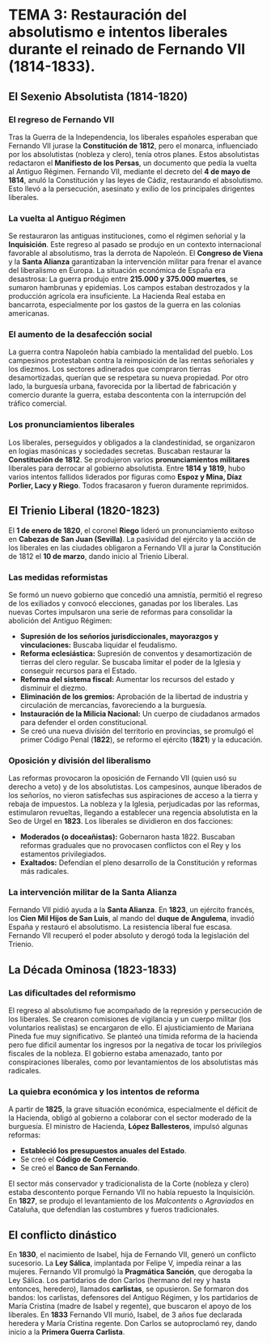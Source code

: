 # TEMA 3: Restauración del absolutismo e intentos liberales durante el reinado de Fernando VII (1814-1833).

## El Sexenio Absolutista (1814-1820)

### El regreso de Fernando VII

Tras la Guerra de la Independencia, los liberales españoles esperaban que Fernando VII jurase la **Constitución de 1812**, pero el monarca, influenciado por los absolutistas (nobleza y clero), tenía otros planes. Estos absolutistas redactaron el **Manifiesto de los Persas**, un documento que pedía la vuelta al Antiguo Régimen. Fernando VII, mediante el decreto del **4 de mayo de 1814**, anuló la Constitución y las leyes de Cádiz, restaurando el absolutismo. Esto llevó a la persecución, asesinato y exilio de los principales dirigentes liberales.

### La vuelta al Antiguo Régimen

Se restauraron las antiguas instituciones, como el régimen señorial y la **Inquisición**. Este regreso al pasado se produjo en un contexto internacional favorable al absolutismo, tras la derrota de Napoleón. El **Congreso de Viena** y la **Santa Alianza** garantizaban la intervención militar para frenar el avance del liberalismo en Europa. La situación económica de España era desastrosa: La guerra produjo entre **215.000 y 375.000 muertes**, se sumaron hambrunas y epidemias. Los campos estaban destrozados y la producción agrícola era insuficiente. La Hacienda Real estaba en bancarrota, especialmente por los gastos de la guerra en las colonias americanas.

### El aumento de la desafección social

La guerra contra Napoleón había cambiado la mentalidad del pueblo. Los campesinos protestaban contra la reimposición de las rentas señoriales y los diezmos. Los sectores adinerados que compraron tierras desamortizadas, querían que se respetara su nueva propiedad. Por otro lado, la burguesía urbana, favorecida por la libertad de fabricación y comercio durante la guerra, estaba descontenta con la interrupción del tráfico comercial.

### Los pronunciamientos liberales

Los liberales, perseguidos y obligados a la clandestinidad, se organizaron en logias masónicas y sociedades secretas. Buscaban restaurar la **Constitución de 1812**. Se produjeron varios **pronunciamientos militares** liberales para derrocar al gobierno absolutista. Entre **1814 y 1819**, hubo varios intentos fallidos liderados por figuras como **Espoz y Mina, Díaz Porlier, Lacy y Riego**. Todos fracasaron y fueron duramente reprimidos.

## El Trienio Liberal (1820-1823)

El **1 de enero de 1820**, el coronel **Riego** lideró un pronunciamiento exitoso en **Cabezas de San Juan (Sevilla)**. La pasividad del ejército y la acción de los liberales en las ciudades obligaron a Fernando VII a jurar la Constitución de 1812 el **10 de marzo**, dando inicio al Trienio Liberal.

### Las medidas reformistas

Se formó un nuevo gobierno que concedió una amnistía, permitió el regreso de los exiliados y convocó elecciones, ganadas por los liberales. Las nuevas Cortes impulsaron una serie de reformas para consolidar la abolición del Antiguo Régimen:

- **Supresión de los señoríos jurisdiccionales, mayorazgos y vinculaciones:** Buscaba liquidar el feudalismo.
- **Reforma eclesiástica:** Supresión de conventos y desamortización de tierras del clero regular. Se buscaba limitar el poder de la Iglesia y conseguir recursos para el Estado.
- **Reforma del sistema fiscal:** Aumentar los recursos del estado y disminuir el diezmo.
- **Eliminación de los gremios:** Aprobación de la libertad de industria y circulación de mercancías, favoreciendo a la burguesía.
- **Instauración de la Milicia Nacional:** Un cuerpo de ciudadanos armados para defender el orden constitucional.
- Se creó una nueva división del territorio en provincias, se promulgó el primer Código Penal (**1822**), se reformo el ejército (**1821**) y la educación.

### Oposición y división del liberalismo

Las reformas provocaron la oposición de Fernando VII (quien usó su derecho a veto) y de los absolutistas. Los campesinos, aunque liberados de los señoríos, no vieron satisfechas sus aspiraciones de acceso a la tierra y rebaja de impuestos. La nobleza y la Iglesia, perjudicadas por las reformas, estimularon revueltas, llegando a establecer una regencia absolutista en la Seo de Urgel en **1823**. Los liberales se dividieron en dos facciones:

- **Moderados (o doceañistas):** Gobernaron hasta 1822. Buscaban reformas graduales que no provocasen conflictos con el Rey y los estamentos privilegiados.
- **Exaltados:** Defendían el pleno desarrollo de la Constitución y reformas más radicales.

### La intervención militar de la Santa Alianza

Fernando VII pidió ayuda a la **Santa Alianza**. En **1823**, un ejército francés, los **Cien Mil Hijos de San Luis**, al mando del **duque de Angulema**, invadió España y restauró el absolutismo. La resistencia liberal fue escasa. Fernando VII recuperó el poder absoluto y derogó toda la legislación del Trienio.

## La Década Ominosa (1823-1833)

### Las dificultades del reformismo

El regreso al absolutismo fue acompañado de la represión y persecución de los liberales. Se crearon comisiones de vigilancia y un cuerpo militar (los voluntarios realistas) se encargaron de ello. El ajusticiamiento de Mariana Pineda fue muy significativo. Se planteó una tímida reforma de la hacienda pero fue dificil aumentar los ingresos por la negativa de tocar los privilegios fiscales de la nobleza. El gobierno estaba amenazado, tanto por conspiraciones liberales, como por levantamientos de los absolutistas más radicales.

### La quiebra económica y los intentos de reforma

A partir de **1825**, la grave situación económica, especialmente el déficit de la Hacienda, obligó al gobierno a colaborar con el sector moderado de la burguesía. El ministro de Hacienda, **López Ballesteros**, impulsó algunas reformas:

- **Estableció los presupuestos anuales del Estado**.
- Se creó el **Código de Comercio**.
- Se creó el **Banco de San Fernando**.

El sector más conservador y tradicionalista de la Corte (nobleza y clero) estaba descontento porque Fernando VII no había repuesto la Inquisición. En **1827**, se produjo el levantamiento de los _Malcontents_ o _Agraviados_ en Cataluña, que defendían las costumbres y fueros tradicionales.

## El conflicto dinástico

En **1830**, el nacimiento de Isabel, hija de Fernando VII, generó un conflicto sucesorio. La **Ley Sálica**, implantada por Felipe V, impedía reinar a las mujeres. Fernando VII promulgó la **Pragmática Sanción**, que derogaba la Ley Sálica. Los partidarios de don Carlos (hermano del rey y hasta entonces, heredero), llamados **carlistas**, se opusieron. Se formaron dos bandos: los carlistas, defensores del Antiguo Régimen, y los partidarios de María Cristina (madre de Isabel y regente), que buscaron el apoyo de los liberales. En **1833** Fernando VII murió, Isabel, de 3 años fue declarada heredera y María Cristina regente. Don Carlos se autoproclamó rey, dando inicio a la **Primera Guerra Carlista**.
